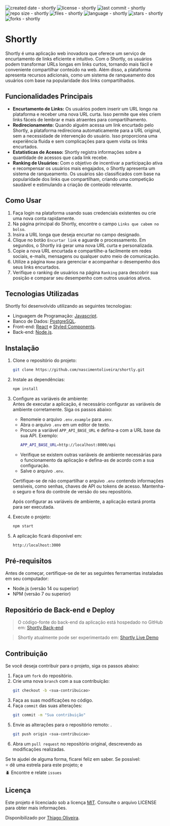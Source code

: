 ![created date - shortly](https://img.shields.io/date/1671332400?color=97CA00&label=created%20at&style=flat-square)
![license - shortly](https://img.shields.io/github/license/nascimentoliveira/shortly?color=97CA00&style=flat-square)
![last commit - shortly](https://img.shields.io/github/last-commit/nascimentoliveira/shortly?color=97CA00&style=flat-square)
![repo size - shortly](https://img.shields.io/github/repo-size/nascimentoliveira/shortly?color=97CA00&style=flat-square)
![files - shortly](https://img.shields.io/github/directory-file-count/nascimentoliveira/shortly?color=97CA00&style=flat-square)
![language - shortly](https://img.shields.io/github/languages/top/nascimentoliveira/shortly?color=97CA00&style=flat-square)
![stars - shortly](https://img.shields.io/github/stars/nascimentoliveira/shortly?color=97CA00&style=flat-square)
![forks - shortly](https://img.shields.io/github/forks/nascimentoliveira/shortly?color=97CA00&style=flat-square)

# Shortly

Shortly é uma aplicação web inovadora que oferece um serviço de encurtamento de links eficiente e intuitivo. Com o Shortly, os usuários podem transformar URLs longas em links curtos, tornando mais fácil e conveniente compartilhar conteúdo na web. Além disso, a plataforma apresenta recursos adicionais, como um sistema de ranqueamento dos usuários com base na popularidade dos links compartilhados.

## Funcionalidades Principais

- **Encurtamento de Links:** Os usuários podem inserir um URL longo na plataforma e receber uma nova URL curta. Isso permite que eles criem links fáceis de lembrar e mais atraentes para compartilhamento.
- **Redirecionamento:** Quando alguém acessa um link encurtado pelo Shortly, a plataforma redireciona automaticamente para a URL original, sem a necessidade de intervenção do usuário. Isso proporciona uma experiência fluida e sem complicações para quem visita os links encurtados.
- **Estatísticas de Acesso:** Shortly registra informações sobre a quantidade de acessos que cada link recebe.
- **Ranking de Usuários:** Com o objetivo de incentivar a participação ativa e recompensar os usuários mais engajados, o Shortly apresenta um sistema de ranqueamento. Os usuários são classificados com base na popularidade dos links que compartilham, criando uma competição saudável e estimulando a criação de conteúdo relevante.

## Como Usar

1. Faça login na plataforma usando suas credenciais existentes ou crie uma nova conta rapidamente.
2. Na página principal do Shortly, encontre o campo `Links que cabem no bolso`.
3. Insira a URL longa que deseja encurtar no campo designado.
4. Clique no botão `Encurtar link` e aguarde o processamento. Em segundos, o Shortly irá gerar uma nova URL curta e personalizada.
5. Copie a nova URL encurtada e compartilhe-a facilmente em redes sociais, e-mails, mensagens ou qualquer outro meio de comunicação.
6. Utilize a página `Home` para gerenciar e acompanhar o desempenho dos seus links encurtados.
7. Verifique o ranking de usuários na página `Ranking` para descobrir sua posição e comparar seu desempenho com outros usuários ativos.

## Tecnologias Utilizadas

Shortly foi desenvolvido utilizando as seguintes tecnologias:

- Linguagem de Programação: [Javascript](https://developer.mozilla.org/pt-BR/docs/Web/JavaScript/Reference).
- Banco de Dados: [PostgreSQL](https://www.postgresql.org/about/).
- Front-end: [React](https://react.dev/learn) e [Styled Components](https://styled-components.com/).
- Back-end: [Node.js](https://nodejs.org/en/about).

## Instalação
1. Clone o repositório do projeto:
    ```bash
    git clone https://github.com/nascimentoliveira/shortly.git
    ```

2. Instale as dependências:
    ```bash
    npm install
    ```
3. Configure as variáveis de ambiente:  
    Antes de executar a aplicação, é necessário configurar as variáveis de ambiente corretamente. Siga os passos abaixo:

    -  Renomeie o arquivo `.env.example` para `.env`.
    - Abra o arquivo `.env` em um editor de texto.
    - Procure a variável `APP_API_BASE_URL` e defina-a com a URL base da sua API. Exemplo:  
        ```bash
        APP_API_BASE_URL=http://localhost:8000/api
        ```
    - Verifique se existem outras variáveis de ambiente necessárias para o funcionamento da aplicação e defina-as de acordo com a sua configuração.
    - Salve o arquivo `.env`.

    Certifique-se de não compartilhar o arquivo `.env` contendo informações sensíveis, como senhas, chaves de API ou tokens de acesso. Mantenha-o seguro e fora do controle de versão do seu repositório.

    Após configurar as variáveis de ambiente, a aplicação estará pronta para ser executada.

4. Execute o projeto:
    ```bash
    npm start
    ```
5. A aplicação ficará disponível em:
    ```bash
    http://localhost:3000
    ```
## Pré-requisitos

Antes de começar, certifique-se de ter as seguintes ferramentas instaladas em seu computador:  
-   Node.js (versão 14 ou superior)
-   NPM (versão 7 ou superior)

## Repositório de Back-end e Deploy

> O código-fonte do back-end da aplicação está hospedado no GitHub em: [Shortly Back-end](https://github.com/nascimentoliveira/shortly-api)

>Shortly atualmente pode ser experimentado em: [Shortly Live Demo](https://nascimentoliveira-shortly.vercel.app)

## Contribuição

Se você deseja contribuir para o projeto, siga os passos abaixo:

1. Faça um `fork` do repositório.
2. Crie uma nova `branch` com a sua contribuição: 
    ```bash
    git checkout -b <sua-contribuicao>
    ```
3. Faça as suas modificações  no código.
4. Faça `commit` das suas alterações:
    ```bash
    git commit -m "Sua contribuição"
    ```
5. Envie as alterações para o repositório remoto: .
    ```bash
    git push origin <sua-contribuicao>
    ```
6. Abra um `pull request` no repositório original, descrevendo as modificações realizadas.

Se te ajudei de alguma forma, ficarei feliz em saber. Se possível:  
⭐️ dê uma estrela para este projeto; e   
🪲 Encontre e relate `issues`

## Licença

Este projeto é licenciado sob a licença [MIT](https://choosealicense.com/licenses/mit/). Consulte o arquivo LICENSE para obter mais informações.

Disponibilizado por [Thiago Oliveira](https://www.linkedin.com/in/nascimentoliveira/).
